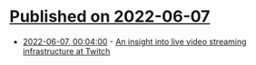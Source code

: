 # [Published on 2022-06-07](index.md)

* [2022-06-07, 00:04:00](https://news.ycombinator.com/item?id=31648180) - [An insight into live video streaming infrastructure at Twitch](https://www.scaleyourapp.com/live-video-streaming-infrastructure-at-twitch/)
